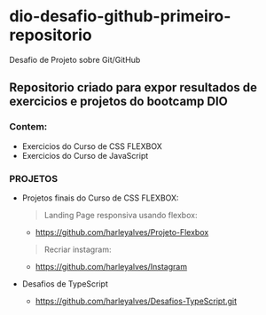 # dio-desafio-github-primeiro-repositorio
Desafio de Projeto sobre Git/GitHub
## Repositorio criado para expor resultados de exercicios e projetos do bootcamp DIO
### Contem:
- Exercicios do Curso de CSS FLEXBOX
- Exercicios do Curso de JavaScript

### PROJETOS
 - Projetos finais do Curso de CSS FLEXBOX:
 
    >Landing Page responsiva usando flexbox:
    - https://github.com/harleyalves/Projeto-Flexbox
       
    >Recriar instagram:
    - https://github.com/harleyalves/Instagram
 - Desafios de TypeScript
   - https://github.com/harleyalves/Desafios-TypeScript.git

